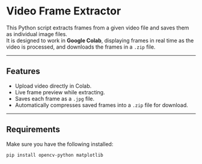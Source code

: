 # Video Frame Extractor

This Python script extracts frames from a given video file and saves them as individual image files.  
It is designed to work in **Google Colab**, displaying frames in real time as the video is processed, and downloads the frames in a `.zip` file.

---

## Features
- Upload video directly in Colab.
- Live frame preview while extracting.
- Saves each frame as a `.jpg` file.
- Automatically compresses saved frames into a `.zip` file for download.

---

## Requirements
Make sure you have the following installed:

```bash
pip install opencv-python matplotlib
